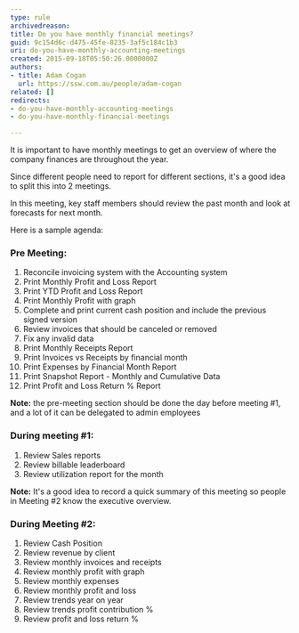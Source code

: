 ```yaml
---
type: rule
archivedreason: 
title: Do you have monthly financial meetings?
guid: 9c154d6c-d475-45fe-8235-3af5c184c1b3
uri: do-you-have-monthly-accounting-meetings
created: 2015-09-18T05:50:26.0000000Z
authors:
- title: Adam Cogan
  url: https://ssw.com.au/people/adam-cogan
related: []
redirects:
- do-you-have-monthly-accounting-meetings
- do-you-have-monthly-financial-meetings

---
```


It is important to have monthly meetings to get an overview of where the company finances are throughout the year.



Since different people need to report for different sections, it's a good idea to split this into 2 meetings.

<!--endintro-->
 In this meeting, key staff members should review the past month and look at forecasts for next month. 



Here is a sample agenda:




### Pre Meeting:



1. Reconcile invoicing system with the Accounting system
2. Print Monthly Profit and Loss Report
3. Print YTD Profit and Loss Report
4. Print Monthly Profit with graph
5. Complete and print current cash position and include the previous signed version
6. Review invoices that should be canceled or removed
7. Fix any invalid data
8. Print Monthly Receipts Report
9. Print Invoices vs Receipts by financial month
10. Print Expenses by Financial Month Report
11. Print Snapshot Report - Monthly and Cumulative Data
12. Print Profit and Loss Return % Report


**Note:** the pre-meeting section should be done the day before meeting #1, and a lot of it can be delegated to admin employees

### During meeting #1:


1. Review Sales reports
2. Review billable leaderboard
3. Review utilization report for the month


 **Note:** It's a good idea to record a quick summary of this meeting so people in Meeting #2 know the executive overview.





### During Meeting #2:





1. Review Cash Position
2. Review revenue by client
3. Review monthly invoices and receipts
4. Review monthly profit with graph
5. Review monthly expenses
6. Review monthly profit and loss
7. Review trends year on year
8. Review trends profit contribution %
9. Review profit and loss return %
